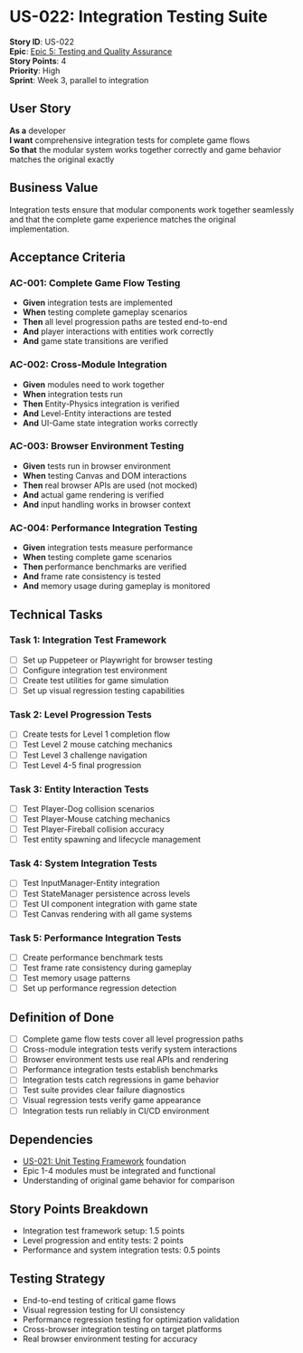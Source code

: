 # US-022: Integration Testing Suite

**Story ID**: US-022  
**Epic**: [Epic 5: Testing and Quality Assurance](../epics/epic-5-testing-qa.md)  
**Story Points**: 4  
**Priority**: High  
**Sprint**: Week 3, parallel to integration  

## User Story

**As a** developer  
**I want** comprehensive integration tests for complete game flows  
**So that** the modular system works together correctly and game behavior matches the original exactly  

## Business Value

Integration tests ensure that modular components work together seamlessly and that the complete game experience matches the original implementation.

## Acceptance Criteria

### AC-001: Complete Game Flow Testing
- **Given** integration tests are implemented
- **When** testing complete gameplay scenarios
- **Then** all level progression paths are tested end-to-end
- **And** player interactions with entities work correctly
- **And** game state transitions are verified

### AC-002: Cross-Module Integration
- **Given** modules need to work together
- **When** integration tests run
- **Then** Entity-Physics integration is verified
- **And** Level-Entity interactions are tested
- **And** UI-Game state integration works correctly

### AC-003: Browser Environment Testing
- **Given** tests run in browser environment
- **When** testing Canvas and DOM interactions
- **Then** real browser APIs are used (not mocked)
- **And** actual game rendering is verified
- **And** input handling works in browser context

### AC-004: Performance Integration Testing
- **Given** integration tests measure performance
- **When** testing complete game scenarios
- **Then** performance benchmarks are verified
- **And** frame rate consistency is tested
- **And** memory usage during gameplay is monitored

## Technical Tasks

### Task 1: Integration Test Framework
- [ ] Set up Puppeteer or Playwright for browser testing
- [ ] Configure integration test environment
- [ ] Create test utilities for game simulation
- [ ] Set up visual regression testing capabilities

### Task 2: Level Progression Tests
- [ ] Create tests for Level 1 completion flow
- [ ] Test Level 2 mouse catching mechanics
- [ ] Test Level 3 challenge navigation
- [ ] Test Level 4-5 final progression

### Task 3: Entity Interaction Tests
- [ ] Test Player-Dog collision scenarios
- [ ] Test Player-Mouse catching mechanics
- [ ] Test Player-Fireball collision accuracy
- [ ] Test entity spawning and lifecycle management

### Task 4: System Integration Tests
- [ ] Test InputManager-Entity integration
- [ ] Test StateManager persistence across levels
- [ ] Test UI component integration with game state
- [ ] Test Canvas rendering with all game systems

### Task 5: Performance Integration Tests
- [ ] Create performance benchmark tests
- [ ] Test frame rate consistency during gameplay
- [ ] Test memory usage patterns
- [ ] Set up performance regression detection

## Definition of Done

- [ ] Complete game flow tests cover all level progression paths
- [ ] Cross-module integration tests verify system interactions
- [ ] Browser environment tests use real APIs and rendering
- [ ] Performance integration tests establish benchmarks
- [ ] Integration tests catch regressions in game behavior
- [ ] Test suite provides clear failure diagnostics
- [ ] Visual regression tests verify game appearance
- [ ] Integration tests run reliably in CI/CD environment

## Dependencies

- [US-021: Unit Testing Framework](epic-5.1-unit-testing-framework.md) foundation
- Epic 1-4 modules must be integrated and functional
- Understanding of original game behavior for comparison

## Story Points Breakdown

- Integration test framework setup: 1.5 points
- Level progression and entity tests: 2 points
- Performance and system integration tests: 0.5 points

## Testing Strategy

- End-to-end testing of critical game flows
- Visual regression testing for UI consistency
- Performance regression testing for optimization validation
- Cross-browser integration testing on target platforms
- Real browser environment testing for accuracy